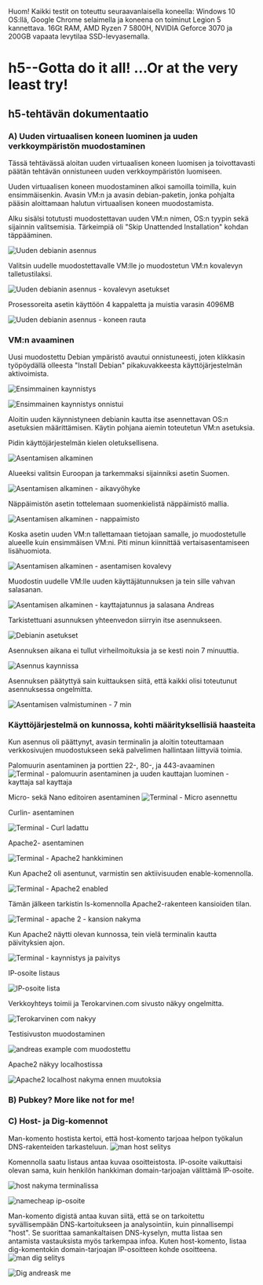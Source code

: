 Huom! Kaikki testit on toteuttu seuraavanlaisella koneella: Windows 10 OS:llä, Google Chrome selaimella ja koneena on toiminut Legion 5 kannettava. 16Gt RAM, AMD Ryzen 7 5800H, NVIDIA Geforce 3070 ja 200GB vapaata levytilaa SSD-levyasemalla.
# h5--Gotta do it all! ...Or at the very least try!
## h5-tehtävän dokumentaatio

### A) Uuden virtuaalisen koneen luominen ja uuden verkkoympäristön muodostaminen
Tässä tehtävässä aloitan uuden virtuaalisen koneen luomisen ja toivottavasti päätän tehtävän onnistuneen uuden verkkoympäristön luomiseen.

Uuden virtuaalisen koneen muodostaminen alkoi samoilla toimilla, kuin ensimmäisenkin. Avasin VM:n ja avasin debian-paketin, jonka pohjalta pääsin aloittamaan halutun virtuaalisen koneen muodostamista.

Alku sisälsi totutusti muodostettavan uuden VM:n nimen, OS:n tyypin sekä sijainnin valitsemisia. Tärkeimpiä oli "Skip Unattended Installation" kohdan täppääminen.

![Uuden debianin asennus](https://github.com/Andtonyk/h1---Debian/assets/149326156/af992c97-6757-4d89-aff1-938f77878f1b)

Valitsin uudelle muodostettavalle VM:lle jo muodostetun VM:n kovalevyn talletustilaksi.

![Uuden debianin asennus - kovalevyn asetukset](https://github.com/Andtonyk/h1---Debian/assets/149326156/ee3e6b71-641a-47ea-b7b8-e05c5f3f25e0)

Prosessoreita asetin käyttöön 4 kappaletta ja muistia varasin 4096MB

![Uuden debianin asennus - koneen rauta](https://github.com/Andtonyk/h1---Debian/assets/149326156/4bbae283-35ff-431b-8cbd-6a14acc695b2)

### VM:n avaaminen

Uusi muodostettu Debian ympäristö avautui onnistuneesti, joten klikkasin työpöydällä olleesta "Install Debian" pikakuvakkeesta käyttöjärjestelmän aktivoimista.

![Ensimmainen kaynnistys](https://github.com/Andtonyk/h1---Debian/assets/149326156/8bfa8425-b2b4-4367-a816-530c645fea97)

![Ensimmainen kaynnistys onnistui](https://github.com/Andtonyk/h1---Debian/assets/149326156/c7b08f41-2d73-4206-8aa6-f8662a624b17)

Aloitin uuden käynnistyneen debianin kautta itse asennettavan OS:n asetuksien määrittämisen.
Käytin pohjana aiemin toteutetun VM:n asetuksia.

Pidin käyttöjärjestelmän kielen oletuksellisena.

![Asentamisen alkaminen](https://github.com/Andtonyk/h1---Debian/assets/149326156/7fb61b68-d434-4ec5-8faa-d1d4348e0311)

Alueeksi valitsin Euroopan ja tarkemmaksi sijainniksi asetin Suomen. 

![Asentamisen alkaminen - aikavyöhyke](https://github.com/Andtonyk/h1---Debian/assets/149326156/8e98c15f-8fc1-4665-924a-dbaac0a14b7c)

Näppäimistön asetin tottelemaan suomenkielistä näppäimistö mallia.

![Asentamisen alkaminen - nappaimisto](https://github.com/Andtonyk/h1---Debian/assets/149326156/515700c6-ab9d-4b0d-a026-9688e6040085)

Koska asetin uuden VM:n tallettamaan tietojaan samalle, jo muodostetulle alueelle kuin ensimmäisen VM:ni. Piti minun kiinnittää vertaisasentamiseen lisähuomiota.

![Asentamisen alkaminen - asentamisen kovalevy](https://github.com/Andtonyk/h1---Debian/assets/149326156/9666fdc3-acb3-42ca-8a60-d6621dc3b8f6)

Muodostin uudelle VM:lle uuden käyttäjätunnuksen ja tein sille vahvan salasanan.

![Asentamisen alkaminen - kayttajatunnus ja salasana Andreas](https://github.com/Andtonyk/h1---Debian/assets/149326156/c8c15797-2f53-4c9c-b4c4-dfcc776d1765)

Tarkistettuani asunnuksen yhteenvedon siirryin itse asennukseen.

![Debianin asetukset](https://github.com/Andtonyk/h1---Debian/assets/149326156/90dfc58f-166a-4fd9-a85c-c13e909a9883)

Asennuksen aikana ei tullut virheilmoituksia ja se kesti noin 7 minuuttia.

![Asennus kaynnissa](https://github.com/Andtonyk/h1---Debian/assets/149326156/ebb4021f-a96d-43a5-99a9-acf426ab2142)

Asennuksen päätyttyä sain kuittauksen siitä, että kaikki olisi toteutunut asennuksessa ongelmitta.

![Asentamisen valmistuminen - 7 min](https://github.com/Andtonyk/h1---Debian/assets/149326156/0294c6bd-f602-4b40-90d0-493a2ba90a9b)

### Käyttöjärjestelmä on kunnossa, kohti määrityksellisiä haasteita
Kun asennus oli päättynyt, avasin terminalin ja aloitin toteuttamaan verkkosivujen muodostukseen sekä palvelimen hallintaan liittyviä toimia.

Palomuurin asentaminen ja porttien 22-, 80-, ja 443-avaaminen 
![Terminal - palomuurin asentaminen ja uuden kauttajan luominen - kayttaja sal kayttaja](https://github.com/Andtonyk/h1---Debian/assets/149326156/9293b030-3c4b-4855-beb6-1e163f2b641a)

Micro- sekä Nano editoiren asentaminen
![Terminal - Micro asennettu](https://github.com/Andtonyk/h1---Debian/assets/149326156/14b69f11-b0b9-4f8e-9aa6-ba3ef5a1acfb)

Curlin- asentaminen

![Terminal - Curl ladattu](https://github.com/Andtonyk/h1---Debian/assets/149326156/6ad6cbf4-c433-46a0-8b08-9b07e88d1e7a)

Apache2- asentaminen

![Terminal - Apache2 hankkiminen](https://github.com/Andtonyk/h1---Debian/assets/149326156/3f374af1-0294-47ba-9688-2b3e8f61525d)

Kun Apache2 oli asentunut, varmistin sen aktiivisuuden enable-komennolla.

![Terminal - Apache2 enabled](https://github.com/Andtonyk/h1---Debian/assets/149326156/eed510b8-60b5-4817-911b-108587aa96f8)

Tämän jälkeen tarkistin ls-komennolla Apache2-rakenteen kansioiden tilan.


![Terminal - apache 2 - kansion nakyma](https://github.com/Andtonyk/h1---Debian/assets/149326156/361849e4-9c68-4a29-b7de-06c14cccaca9)

Kun Apache2 näytti olevan kunnossa, tein vielä terminalin kautta päivityksien ajon.

![Terminal - kaynnistys ja paivitys](https://github.com/Andtonyk/h1---Debian/assets/149326156/66d9d11c-cd28-401d-b773-f5497aaa3f06)

IP-osoite listaus

![IP-osoite lista](https://github.com/Andtonyk/h1---Debian/assets/149326156/386ba631-342c-4da1-aba4-07e8fd7a63c6)

Verkkoyhteys toimii ja Terokarvinen.com sivusto näkyy ongelmitta.

![Terokarvinen com nakyy](https://github.com/Andtonyk/h1---Debian/assets/149326156/d039b449-22b7-4d68-b0bd-b8676655b9bc)

Testisivuston muodostaminen

![andreas example com muodostettu](https://github.com/Andtonyk/h1---Debian/assets/149326156/e35d8c3b-a56a-4a73-a6ca-c437ad06b7af)

Apache2 näkyy localhostissa

![Apache2 localhost nakyma ennen muutoksia](https://github.com/Andtonyk/h1---Debian/assets/149326156/8c252877-336c-47d1-9247-0fdf468a0725)

### B) Pubkey? More like not for me!


### C) Host- ja Dig-komennot

Man-komento hostista kertoi, että host-komento tarjoaa helpon työkalun DNS-rakenteiden tarkasteluun.
![man host selitys](https://github.com/Andtonyk/h1---Debian/assets/149326156/d68f97f8-f8d7-40ef-bdc6-ae9c099270b9)

Komennolla saatu listaus antaa kuvaa osoitteistosta. IP-osoite vaikuttaisi olevan sama, kuin henkilön hankkiman domain-tarjoajan välittämä IP-osoite.

![host nakyma terminalissa](https://github.com/Andtonyk/h1---Debian/assets/149326156/c2f04889-38a1-4d4b-a1f6-06f755644c01)

![namecheap ip-osoite](https://github.com/Andtonyk/h1---Debian/assets/149326156/8eb45827-e9c6-4a3b-a622-1fe5044e1f28)

Man-komento digistä antaa kuvan siitä, että se on tarkoitettu syvällisempään DNS-kartoitukseen ja analysointiin, kuin pinnallisempi "host".
Se suorittaa samankaltaisen DNS-kyselyn, mutta listaa sen antamista vastauksista myös tarkempaa infoa. Kuten host-komento, listaa dig-komentokin domain-tarjoajan IP-osoitteen kohde osoitteena.
![man dig selitys](https://github.com/Andtonyk/h1---Debian/assets/149326156/ea39d0ab-7840-4ae1-8487-570c26c31984)

![Dig andreask me](https://github.com/Andtonyk/h1---Debian/assets/149326156/7a93e765-5719-4793-904b-294da27608c4)
